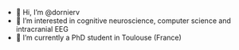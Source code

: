 - 👋 Hi, I’m @dornierv
- 👀 I’m interested in cognitive neuroscience, computer science and intracranial EEG 
- 🌱 I’m currently a PhD student in Toulouse (France)

